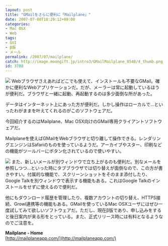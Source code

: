```yaml
---
layout: post
title: "GMailをさらに便利に「Mailplane」"
date: 2007-07-08T18:29:12+09:00
categories:
- Mac OSX
- Web
tags: 
- GUI
- β版
- メール
permalink: /2007/07/mailplane/
catch: http://image.moongift.jp/intro3/GMailMailplane_8548/4_thumb.png
id: 3788
---
```

[![](http://image.moongift.jp/intro3/GMailMailplane_8548/2_thumb.png)](http://image.moongift.jp/intro3/GMailMailplane_8548/22.png) Webブラウザさえあればどこでも使えて、インストールも不要なGMail。確かに便利なWebアプリケーションだ。だが、メーラーは常に起動しているほうが便利だ。ブラウザと一緒に起動、再起動するのは多少面倒な所があった。   
  
データはインターネット上にあった方が便利だ。しかし操作はローカルで…といったわがままを叶えてくれるのがこのソフトウェアだ。   
  
今回紹介するのはMailplane、Mac OSX向けのGMail専用クライアントソフトウェアだ。   
  
<!--more-->  
  
Mailplaneを使えばGMailをWebブラウザと切り離して操作できる。レンダリングエンジンはSafariのものを使っているようだ。アーカイブやスター、印刷などの機能がツールバーにボタン化されているので使いやすい。   
  
[![](http://image.moongift.jp/intro3/GMailMailplane_8548/4_thumb.png)](http://image.moongift.jp/intro3/GMailMailplane_8548/42.png) また、新しいメールが別ウィンドウで立ち上がるのも便利だ。別なメールを参照しつつ…といった時にタブブラウザでは切り替えが面倒なので、この方が書きやすい。付属的な機能で、スクリーンショットをそのまま添付したり、Google Talkを別ウィンドウで表示する機能もある。これはGoogle Talkのインストールをせずに使えるので便利だ。   
  
他にもダウンロード履歴を管理したり、複数アカウントの切り替え、HTTPS接続、Growl連携等の機能もある。GMailを使っているMac OSXユーザにはぜひ一度試してみて欲しいソフトウェアだ。ただし、現在β版であり、申し込みをすると後日案内が来る形をとっている。また、正式リリース時には有料となるようなのでご注意を。   
  
**Mailplane - Home**  
[http://mailplaneapp.com/](http://mailplaneapp.com/)